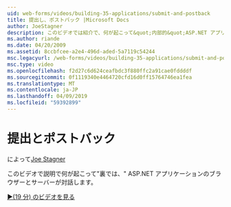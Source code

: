 ```yaml
---
uid: web-forms/videos/building-35-applications/submit-and-postback
title: 提出し、ポストバック |Microsoft Docs
author: JoeStagner
description: このビデオでは紹介で、何が起こって&quot;内部的&quot;ASP.NET アプリケーションのブラウザーとサーバーが対話します。
ms.author: riande
ms.date: 04/20/2009
ms.assetid: 8ccbfcee-a2e4-496d-aded-5a7119c54244
msc.legacyurl: /web-forms/videos/building-35-applications/submit-and-postback
msc.type: video
ms.openlocfilehash: f2d27c6d624ceafbdc3f880ffc2a91cae0fddddf
ms.sourcegitcommit: 0f1119340e4464720cfd16d0ff15764746ea1fea
ms.translationtype: MT
ms.contentlocale: ja-JP
ms.lasthandoff: 04/09/2019
ms.locfileid: "59392899"
---
```

# <a name="submit-and-postback"></a>提出とポストバック

によって[Joe Stagner](https://github.com/JoeStagner)

このビデオで説明で何が起こって&quot;裏では、&quot; ASP.NET アプリケーションのブラウザーとサーバーが対話します。

[&#9654;(19 分) のビデオを見る](https://channel9.msdn.com/Blogs/ASP-NET-Site-Videos/submit-and-postback)

